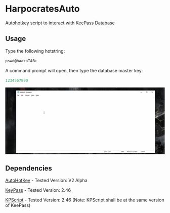 # HarpocratesAuto
Autohotkey script to interact with KeePass Database

## Usage

Type the following hotstring:
```c
pswd@haa+<TAB>
```
A command prompt will open, then type the database master key:
```c
1234567890
```

<img src="https://github.com/dr-kino/HarpocratesAuto/blob/main/Images/HapocratesAuto.gif"/>

## Dependencies

[AutoHotKey](https://www.autohotkey.com/) - Tested Version: V2 Alpha

[KeyPass](https://keepass.info/) - Tested Version: 2.46

[KPScript](https://keepass.info/help/v2_dev/scr_sc_index.html) - Tested Version: 2.46 (Note: KPScript shall be at the same version of KeePass)
